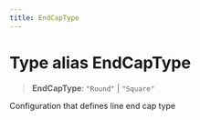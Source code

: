 ```yaml
---
title: EndCapType
---
```


# Type alias EndCapType

> **EndCapType**: `"Round"` \| `"Square"`

Configuration that defines line end cap type
